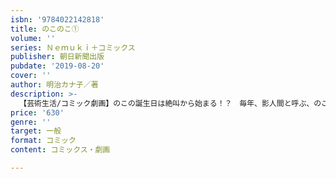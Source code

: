 ```yaml
---
isbn: '9784022142818'
title: のこのこ①
volume: ''
series: Ｎｅｍｕｋｉ＋コミックス
publisher: 朝日新聞出版
pubdate: '2019-08-20'
cover: ''
author: 明治カナ子／著
description: >-
  【芸術生活/コミック劇画】のこの誕生日は絶叫から始まる！？　毎年、影人間と呼ぶ、のこと兄しか見えない存在から貢ぎ物が届くのだ！　去年はサンマ、今年は動物の死骸。それを決して受け取ってはいけないと兄は言うのだが……！？　不思議女子のこのヘンテコで怪奇な日常！
price: '630'
genre: ''
target: 一般
format: コミック
content: コミックス・劇画

---
```

